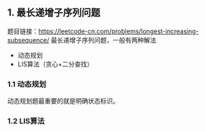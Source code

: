 ## 1. 最长递增子序列问题
题目链接：https://leetcode-cn.com/problems/longest-increasing-subsequence/
最长递增子序列问题，一般有两种解法
- 动态规划
- LIS算法（贪心+二分查找）

### 1.1 动态规划
动态规划题最重要的就是明确状态标识。

### 1.2 LIS算法